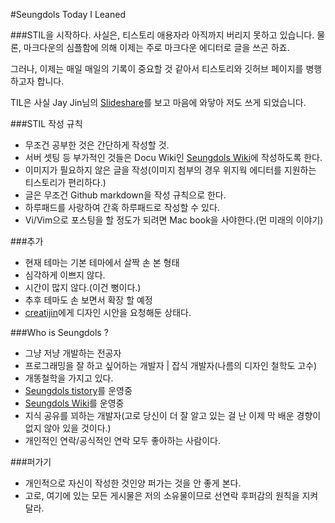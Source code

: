 #Seungdols Today I Leaned


###STIL을 시작하다.
사실은, 티스토리 애용자라 아직까지 버리지 못하고 있습니다.
물론, 마크다운의 심플함에 의해 이제는 주로 마크다운 에디터로 글을 쓰곤 하죠.

그러나, 이제는 매일 매일의 기록이 중요할 것 같아서 티스토리와 깃허브 페이지를 병행하고자 합니다.

TIL은 사실 Jay Jin님의 [Slideshare](http://www.slideshare.net/jayjin0427/ss-61315271)를 보고 마음에 와닿아 저도 쓰게 되었습니다.

###STIL 작성 규칙
- 무조건 공부한 것은 간단하게 작성할 것.
- 서버 셋팅 등 부가적인 것들은 Docu Wiki인 [Seungdols Wiki](http://seungdols.com)에 작성하도록 한다.
- 이미지가 필요하지 않은 글을 작성(이미지 첨부의 경우 위지웍 에디터를 지원하는 티스토리가 편리하다.)
- 글은 무조건 Github markdown을 작성 규칙으로 한다.
- 하루패드를 사랑하여 간혹 하루패드로 작성할 수 있다.
- Vi/Vim으로 포스팅을 할 정도가 되려면 Mac book을 사야한다.(먼 미래의 이야기)

###추가
- 현재 테마는 기본 테마에서 살짝 손 본 형태
- 심각하게 이쁘지 않다.
- 시간이 많지 않다.(이건 뻥이다.)
- 추후 테마도 손 보면서 확장 할 예정
- [creatijin](http://creatijin.tistory.com)에게 디자인 시안을 요청해둔 상태다. 

###Who is Seungdols ?
- 그냥 저냥 개발하는 전공자
- 프로그래밍을 잘 하고 싶어하는 개발자 | 잡식 개발자(나름의 디자인 철학도 고수)
- 개똥철학을 가지고 있다.
- [Seungdols tistory](http://seungdols.tistory.com)를 운영중
- [Seungdols Wiki](http://seungdols.com/start)를 운영중
- 지식 공유를 꾀하는 개발자(고로 당신이 더 잘 알고 있는 걸 난 이제 막 배운 경향이 없지 않아 있을 것이다.)
- 개인적인 연락/공식적인 연락 모두 좋아하는 사람이다.

###퍼가기
- 개인적으로 자신이 작성한 것인양 퍼가는 것을 안 좋게 본다.
- 고로, 여기에 있는 모든 게시물은 저의 소유물이므로 선연락 후퍼감의 원칙을 지켜달라.
